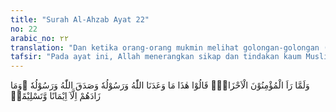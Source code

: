 ```yaml
---
title: "Surah Al-Ahzab Ayat 22"
no: 22
arabic_no: ٢٢
translation: "Dan ketika orang-orang mukmin melihat golongan-golongan (yang bersekutu) itu, mereka berkata, “Inilah yang dijanjikan Allah dan Rasul-Nya kepada kita.” Dan benarlah Allah dan Rasul-Nya. Dan yang demikian itu menambah keimanan dan keislaman mereka."
tafsir: "Pada ayat ini, Allah menerangkan sikap dan tindakan kaum Muslimin dalam menghadapi Perang Ahzab. Mereka bekerja dan berjuang semata-mata karena Allah dan mengikuti perintah Nabi, bukan karena kepentingan diri sendiri. Seluruh harta bahkan jiwa raga mereka serahkan kepada Nabi untuk kepen-tingan perjuangan. Mereka berjuang dengan tabah dan sabar. Semakin besar bahaya mengancam, semakin kuat iman dan ketabahan mereka. Ketika mereka melihat keadaan tentara sekutu yang jumlahnya sangat besar dan akan menyerbu mereka, sedang jumlah mereka hanya sedikit, mereka berkata, \"Inilah yang telah dijanjikan Allah dan Rasul Nya kepada kita, berupa ujian dan cobaan, sebagai pendahuluan dari kemenangan yang akan datang. Oleh karena itu, kita harus tabah dan sabar dalam menghadapinya.\"\n\nPada ayat yang lain diterangkan syarat-syarat kebahagiaan dan kemenangan yang akan diperoleh orang-orang yang beriman. Allah berfirman:\n\nAtaukah kamu mengira bahwa kamu akan masuk surga, padahal belum datang kepadamu (cobaan) seperti (yang dialami) orang-orang terdahulu sebelum kamu. Mereka ditimpa kemelaratan, penderitaan dan diguncang (dengan berbagai cobaan), sehingga Rasul dan orang-orang yang beriman bersamanya berkata, \"Kapankah datang pertolongan Allah?\" Ingatlah, sesungguhnya pertolongan Allah itu dekat. (al-Baqarah/2: 214)\n\nDan firman-Nya lagi:\n\nApakah manusia mengira bahwa mereka akan dibiarkan hanya dengan mengatakan, \"Kami telah beriman,\" dan mereka tidak diuji? (al- 'Ankabut/29: 2)\n\nDiriwayatkan oleh Ibnu Kasir bahwa pada waktu menggali parit sebelum tentara sekutu datang, Rasulullah saw pernah menyampaikan bahwa Jibril mengatakan kepadanya bahwa kerajaan Persia dan Romawi akan takluk di bawah kekuasaan kaum Muslimin. Mendengar kabar berita itu, kaum Muslimin sangat senang karena mereka percaya bahwa itu adalah janji Allah. \n\nTatkala datang tentara sekutu mengepung, mereka menganggap bahwa kedatangan tentara sekutu itu adalah ujian dan cobaan bagi mereka sebelum memperoleh kemenangan dan sebelum mereka menaklukkan Persia dan Romawi, sehingga mereka mengucapkan, \"Benar apa yang dijanjikan Allah itu dengan meluaskan agama Islam ke seluruh penjuru dunia di kemudian hari, dan benar pula apa yang diisyaratkan Allah untuk mencapai kemenangan dan kebahagiaan itu, yaitu bertawakal dan sabar dalam menerima cobaan dan halangan.\""
---
```

وَلَمَّا رَاَ الْمُؤْمِنُوْنَ الْاَحْزَابَۙ قَالُوْا هٰذَا مَا وَعَدَنَا اللّٰهُ وَرَسُوْلُهٗ وَصَدَقَ اللّٰهُ وَرَسُوْلُهٗ  ۖوَمَا زَادَهُمْ اِلَّآ اِيْمَانًا وَّتَسْلِيْمًاۗ 